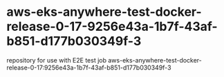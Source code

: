 # aws-eks-anywhere-test-docker-release-0-17-9256e43a-1b7f-43af-b851-d177b030349f-3
repository for use with E2E test job aws-eks-anywhere-test-docker-release-0-17:9256e43a-1b7f-43af-b851-d177b030349f-3
